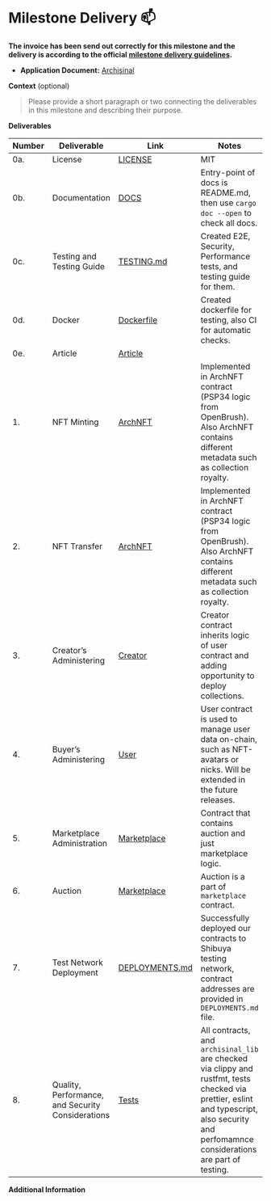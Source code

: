 # Milestone Delivery :mailbox:

**The invoice has been send out correctly for this milestone and the delivery is according to the official [milestone delivery guidelines](https://github.com/smart-contract-bounty/Support-Docs/blob/master/milestone-deliverables-guidelines.md).**

* **Application Document:** [Archisinal](https://github.com/use-inkubator/Ecosystem-Grants/blob/master/applications/Archisinal.md)

**Context** (optional)
> Please provide a short paragraph or two connecting the deliverables in this milestone and describing their purpose.

**Deliverables**

| Number | Deliverable | Link                                                                                   | Notes                                                                                                                                                                                        |                             
| ------------- | ------------- |----------------------------------------------------------------------------------------|----------------------------------------------------------------------------------------------------------------------------------------------------------------------------------------------|
| 0a. | License | [LICENSE](https://github.com/archisinal/marketplace-contracts/blob/main/LICENSE)                   | MIT                                                                                                                                                                                          |
| 0b. | Documentation | [DOCS](https://github.com/archisinal/marketplace-contracts/blob/main/LICENSE)                      | Entry-point of docs is README.md, then use `cargo doc --open` to check all docs.                                                                                                             |
| 0c. | Testing and Testing Guide | [TESTING.md](https://github.com/archisinal/marketplace-contracts/blob/main/TESTING.md)             | Created E2E, Security, Performance tests, and testing guide for them.                                                                                                                        |
| 0d. | Docker | [Dockerfile](https://github.com/archisinal/marketplace-contracts/blob/main/Dockerfile)             | Created dockerfile for testing, also CI for automatic checks.                                                                                                                                |
| 0e. | Article | [Article]()                                                                            |                                                                                                                                                                                              |
| 1. | NFT Minting | [ArchNFT](https://github.com/archisinal/marketplace-contracts/tree/main/contracts/arch_nft)        | Implemented in ArchNFT contract (PSP34 logic from OpenBrush). Also ArchNFT contains different metadata such as collection royalty.                                                                                                                                                                                             |
| 2. | NFT Transfer | [ArchNFT](https://github.com/archisinal/marketplace-contracts/tree/main/contracts/arch_nft)        | Implemented in ArchNFT contract (PSP34 logic from OpenBrush). Also ArchNFT contains different metadata such as collection royalty.                                                           |
| 3. | Creator’s Administering | [Creator](https://github.com/archisinal/marketplace-contracts/tree/main/contracts/creator)         | Creator contract inherits logic of user contract and adding opportunity to deploy collections.                                                                                               |
| 4. | Buyer’s Administering | [User](https://github.com/archisinal/marketplace-contracts/tree/main/contracts/user)               | User contract is used to manage user data on-chain, such as NFT-avatars or nicks. Will be extended in the future releases.                                                                   |
| 5. | Marketplace Administration | [Marketplace](https://github.com/archisinal/marketplace-contracts/tree/main/contracts/marketplace) | Contract that contains auction and just marketplace logic.                                                                                                                                   |
| 6. | Auction | [Marketplace](https://github.com/archisinal/marketplace-contracts/tree/main/contracts/marketplace) | Auction is a part of `marketplace` contract.                                                                                                                                                 |
| 7. | Test Network Deployment | [DEPLOYMENTS.md](https://github.com/archisinal/marketplace-contracts/blob/main/DEPLOYMENTS.md)     | Successfully deployed our contracts to Shibuya testing network, contract addresses are provided in `DEPLOYMENTS.md` file.                                                                    |
| 8. | Quality, Performance, and Security Considerations | [Tests](https://github.com/archisinal/marketplace-contracts/tree/main/test)                            | All contracts, and `archisinal_lib` are checked via clippy and rustfmt, tests checked via prettier, eslint and typescript, also security and perfomamnce considerations are part of testing. |


**Additional Information**